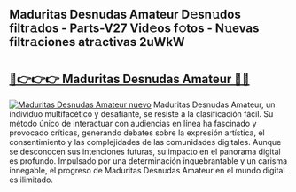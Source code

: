 ## Maduritas Desnudas Amateur D𝚎sn𝚞dos filtr𝚊dos - Parts-V27 Vid𝚎os f𝚘tos - N𝚞evas filtr𝚊ciones atr𝚊ctivas 2uWkW

# <h2><a href="http://mb5c8c7.tromn.icu/?c=Maduritas+Desnudas+Amateur">🔗👉👉👉 Maduritas Desnudas Amateur 🔗🔗</a></h2>

[![Maduritas Desnudas Amateur nuevo](https://i.imgur.com/pEAQMta.gif)](http://mb5c8c7.tromn.icu/?c=Maduritas+Desnudas+Amateur)
Maduritas Desnudas Amateur, un individuo multifacético y desafiante, se resiste a la clasificación fácil. Su método único de interactuar con audiencias en línea ha fascinado y provocado críticas, generando debates sobre la expresión artística, el consentimiento y las complejidades de las comunidades digitales. Aunque se desconocen sus intenciones futuras, su impacto en el panorama digital es profundo. Impulsado por una determinación inquebrantable y un carisma innegable, el progreso de Maduritas Desnudas Amateur en el mundo digital es ilimitado.
